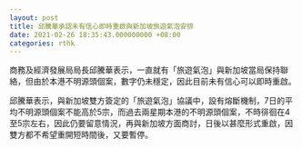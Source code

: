 ```yaml
---
layout: post
title: 邱騰華承認未有信心即時重啟與新加坡旅遊氣泡安排
date: 2021-02-26 18:35:43.000000000 +08:00
categories: rthk
---
```


商務及經濟發展局局長邱騰華表示，一直就有「旅遊氣泡」與新加坡當局保持聯絡，但由於本港不明源頭個案，數字仍未穩定，因此目前未有信心可以即時重啟。

邱騰華表示，與新加坡雙方簽定的「旅遊氣泡」協議中，設有熔斷機制，7日的平均不明源頭個案不能高於5宗，而過去兩星期本港的不明源頭個案，不時徘徊在4至5宗左右，因此仍要留意情況，再與新加坡方面商討，日後以甚麼形式重啟，因雙方都不希望重開短時間後，又要暫停。
